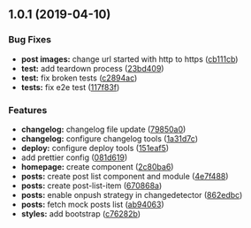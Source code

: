 <a name="1.0.1"></a>
## 1.0.1 (2019-04-10)


### Bug Fixes

* **post images:** change url started with http to https ([cb111cb](https://github.com/justynaj/angular-masterclass/commit/cb111cb))
* **test:** add teardown process ([23bd409](https://github.com/justynaj/angular-masterclass/commit/23bd409))
* **test:** fix broken tests ([c2894ac](https://github.com/justynaj/angular-masterclass/commit/c2894ac))
* **tests:** fix e2e test ([117f83f](https://github.com/justynaj/angular-masterclass/commit/117f83f))


### Features

* **changelog:** changelog file update ([79850a0](https://github.com/justynaj/angular-masterclass/commit/79850a0))
* **changelog:** configure changelog tools ([1a31d7c](https://github.com/justynaj/angular-masterclass/commit/1a31d7c))
* **deploy:** configure deploy tools ([151eaf5](https://github.com/justynaj/angular-masterclass/commit/151eaf5))
* add prettier config ([081d619](https://github.com/justynaj/angular-masterclass/commit/081d619))
* **homepage:** create component ([2c80ba6](https://github.com/justynaj/angular-masterclass/commit/2c80ba6))
* **posts:** create post list component and module ([4e7f488](https://github.com/justynaj/angular-masterclass/commit/4e7f488))
* **posts:** create post-list-item ([670868a](https://github.com/justynaj/angular-masterclass/commit/670868a))
* **posts:** enable onpush strategy in changedetector ([862edbc](https://github.com/justynaj/angular-masterclass/commit/862edbc))
* **posts:** fetch mock posts list ([ab94063](https://github.com/justynaj/angular-masterclass/commit/ab94063))
* **styles:** add bootstrap ([c76282b](https://github.com/justynaj/angular-masterclass/commit/c76282b))



